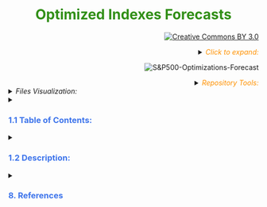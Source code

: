 <h1><div align="center"><font color= '#318f17'><b> Optimized Indexes Forecasts </b></font></div></h1>

<div align="right">

[![Creative Commons BY 3.0](https://img.shields.io/badge/License-CC%20BY%203.0-yellow.svg?style=square&logo=creative-commons&logoColor=white)](https://creativecommons.org/licenses/by/3.0/)

<Details> <Summary> <i> <font color= '#ff9100'> Click to expand: </font> </i>

![S&P500-Optimizations-Forecast](https://img.shields.io/badge/Author's_Contact-Financial_Eng._Esteban_Márquez-black?style=square&logo=github&logoColor=black) </Summary>

[![Website](https://img.shields.io/badge/Website-ffffff?style=square&logo=opera&logoColor=red)](https://estebanmqz.com) [![LinkedIn](https://img.shields.io/badge/LinkedIn-041a80?style=square&logo=linkedin&logoColor=white)](https://www.linkedin.com/in/esteban-m65381722210212839/) [![Portfolio](https://img.shields.io/badge/Github-Portfolio-010b38?style=square&logo=github&logoColor=black)](https://estebanmqz.github.io/Portfolio/) [![E-mail](https://img.shields.io/badge/Business-Mail-052ce6?style=square&logo=mail&logoColor=white)](mailto:esteban@esteban.com)</br>

![GitHub Logo](https://github.com/EstebanMqz.png?size=50) [![Github](https://img.shields.io/badge/Github-000000?style=square&logo=github&logoColor=white)](https://github.com/EstebanMqz)
</Details>

<Details> <Summary> <i> <font color= '#ff9100'> Repository Tools: </font> </i> </Summary>

###### Actions: [![Repo-Visualization-Badge](https://img.shields.io/badge/Action-Visualization-020521?style=square&logo=github&logoColor=white)](https://githubnext.com/projects/repo-visualization)
###### Main Text-Editor: [![VSCode-Badge](https://img.shields.io/badge/VSCode-007ACC?style=square&logo=visual-studio-code&logoColor=white)](https://code.visualstudio.com/)&nbsp;[![Jupyter-Badge](https://img.shields.io/badge/Jupyter-F37626?style=square&logo=Jupyter&logoColor=white)](https://jupyter.org/try)
###### Language: [![Python-Badge](https://img.shields.io/badge/Python-3776AB.svg?style=square&logo=Python&logoColor=green)](https://www.python.org)[![Markdown-Badge](https://img.shields.io/badge/Markdown-000000.svg?style=square&logo=Markdown&logoColor=white)](https://www.markdownguide.org)[![yaml-Badge](https://img.shields.io/badge/YAML-000000?style=square&logo=yaml&logoColor=red)](https://yaml.org)  
###### Libraries: [![Numpy-Badge](https://img.shields.io/badge/Numpy-013243?style=square&logo=numpy&logoColor=white)](https://numpy.org)  [![Pandas-Badge](https://img.shields.io/badge/Pandas-150458?style=square&logo=pandas&logoColor=white)](https://pandas.pydata.org)  [![Scipy-Badge](https://img.shields.io/badge/Scipy-darkblue?style=square&logo=scipy&logoColor=white)](https://www.scipy.org)  [![Fitter-Badge](https://img.shields.io/badge/Fitter-000000?style=square&logo=python&&logoColor=yellow)](https://fitter.readthedocs.io/en/latest/)  [![Matplotlib-Badge](https://img.shields.io/badge/Matplotlib-40403f?style=square&logo=python&logoColor=blue)](https://matplotlib.org)  [![Seaborn-Badge](https://img.shields.io/badge/Seaborn-40403f?style=square&logo=python&logoColor=blue)](https://seaborn.pydata.org)
###### Interface: [![React-Badge](https://img.shields.io/badge/React-61DAFB?style=square&logo=react&logoColor=black)](https://create-react-app.dev)
###### Version Control: [![Git-Badge](https://img.shields.io/badge/Git-F05032.svg?style=square&logo=Git&logoColor=white)](https://git-scm.com) [![Git-Commads](https://img.shields.io/badge/Git%20Commands-gray?style=square&logo=git&logoColor=white)](https://github.com/EstebanMqz/Git-Commands)
</Details>
</div>
<Details> <Summary> <i> Files Visualization: </i> </Summary>

[![Repository](https://img.shields.io/badge/Repository-0089D6?style=square&logo=microsoft-azure&logoColor=white)](https://mango-dune-07a8b7110.1.azurestaticapps.net/?repo=EstebanMqz%2FOptimized_Indexes_Forecasts) [![Jupyter](https://img.shields.io/badge/Render-nbviewer-000000?style=square&logo=jupyter&logoColor=orange)](https://nbviewer.org/github/EstebanMqz/Optimized_Indexes_Forecasts/blob/main/Optimized_Indexes_Forecasts.ipynb)

<img src="diagram.svg" width="280" height="280">

</Details> 

<Details> <Summary> <h3> <font color= '#3d74eb'> 1.1 Table of Contents:  </font> </h3> </Summary>

Sections and processes are illustrated:

<img src="images/ToC.jpg">

</Details>

<Details> <Summary> <h3> <font color= '#3d74eb'> 1.2 Description:  </font> </h3> </Summary> 

Data has changed since Covid in most industries and the markets project the public's sentiment, financially speaking.<br>
In this regard, from indexes OHLCVs, Volumes are standarized and compared dynamically in a web-app to show the big picture of indexes supported to the user, as well as to note important insights.<br> 

[App-parser](https://github.com/EstebanMqz/Optimized_Indexes_Forecasts/blob/main/images/Description.jpg)<br>
Moreover, from $Adj_{Closes} \rightarrow P_t$ returns $r_t$ are obtained and </i> manipulated as: $ln({P_{t+1}})-ln({P_{t}})$ because of their <b>additive nature</b> among other characteristics, which transforms the multiplicative nature of <b>Compounded Returns</b> <i>(see 3.2)</i>:
$$\prod_{t=1}^{n}(1+r_t) \implies \bigg[{\mathrm{e}^{\sum_{t=1}^{n} ln (1+r_t) }} \bigg]$$ 

From $ln(1+r_t)$ the following are calculated and interpreted <u><i>(sections 3-7)</i></u>:

+ Estimators: $\mu_{j_d}, \mu_{j_{Yr}} \mu_{P_d}, \mu_{P_{Yr}}$.
+ Disperssion measures: $Q_n$, $IQR$, $\sigma_{j_d}, \sigma_{j_{Yr}} \sigma_{P_d}, \sigma_{P_{Yr}}$, Correlation $\rho_{i,j}$ and Covariance $\sigma_{i,j}$ matrices.<br>
+ Optimizations: $R_{Sharpe}$, $R_{Sortino}$, $R_{Calmar}$, $R_{Burke}$, $R_{Kappa}$, $R_{\Omega}$, $R_{Traynor}$, $R_{Jensen}$.
+ Risk measures: $VaR_{\alpha}$, $ES_{\alpha}$, $MDD$.<br>

Considering, the $SP500$ is generally used as benchmark because:<br>

1. It's the most commonly used index to determine the <i><u>overall state of the economy.</u></i><br>
2. It has the <i><u>most liquid derivatives markets</u></i> (the same generally applies for $j$ components).<br>
 *Note: Market Risk exposure hedging won't be covered.*<br>
3. Its components provide a <i><u>broader scope</u></i> to industries.<br>

Out of the indexes supported, it will be modelled as an example <u><i>(sections 4-7)</i></u>:<br>
$\mathbb{R}^{500}$ = $x_j\in [x_1,x_{500}] \hookrightarrow SP500$.

Starting from its Optimizations $R^{n \times m}$:

$$R^{n \times m} = \sum_{t=1}^{n} \sum_{j=1}^{m} w_{j}\ ln(1+r_t)$$
+ $m$ = No° of components.
+ $j$ = Component
+ $n$ = No° of periods. 
+ $t$ = Period.

And concluding with their Simulations and Forecasts.

</Details>


<Details> <Summary> <h3> <font color= '#3d74eb'> 8. References </font> </h3> </Summary> 

<font color= 'white'><h6>

#### Libraries

+ ##### </u> Pandas: </u> <br>

[`pd.isin`](https://pandas.pydata.org/docs/reference/api/pandas.DataFrame.isin.html) [`pd.df.sample`](https://pandas.pydata.org/pandas-docs/stable/reference/api/pandas.DataFrame.sample.html) [`pd.df.fillna`](https://pandas.pydata.org/pandas-docs/stable/reference/api/pandas.DataFrame.fillna.html) [`pd.df.resample`](https://pandas.pydata.org/pandas-docs/stable/reference/api/pandas.DataFrame.resample.html) [`pandas.DataFrame.describe`](https://pandas.pydata.org/docs/reference/api/pandas.DataFrame.describe.html)

+ ##### </u> Numpy: </u> <br>

[`np.quantile`](https://numpy.org/doc/stable/reference/generated/numpy.quantile.html) [`np.arange`](https://numpy.org/doc/stable/reference/generated/numpy.arange.html) [`np.add`](https://numpy.org/doc/stable/reference/generated/numpy.add.html) [`np.subtract`](https://numpy.org/doc/stable/reference/generated/numpy.subtract.html) [`np.dot`](https://numpy.org/doc/stable/reference/generated/numpy.dot.html) [`np.divide`](https://numpy.org/doc/stable/reference/generated/numpy.divide.html) [`np.cov`](https://numpy.org/doc/stable/reference/generated/numpy.cov.html) [`np.power`](https://numpy.org/doc/stable/reference/generated/numpy.power.html) <br>

+ ##### </u> Stats: </u> <br>

[`scipy.stats`](https://docs.scipy.org/doc/scipy/reference/stats.html) [`scipy.stats.rv_continuous`](https://docs.scipy.org/doc/scipy/reference/generated/scipy.stats.rv_continuous.html) [`scipy.stats.rv_discrete`](https://docs.scipy.org/doc/scipy/reference/generated/scipy.stats.rv_discrete.html) [`scipy.optimize.minimize`](https://docs.scipy.org/doc/scipy/reference/generated/scipy.optimize.minimize.html)

+ ##### </u> Sklearn: </u> <br>

[`sklearn.model_selection.GridSearchCV`](https://scikit-learn.org/stable/modules/generated/sklearn.model_selection.GridSearchCV.html) [`Hyper-parameters Exhaustive GridSearchCV`](https://scikit-learn.org/stable/modules/grid_search.html) <br>
[`sklearn.neighbors.KernelDensity`](https://scikit-learn.org/stable/modules/generated/sklearn.neighbors.KernelDensity.html) [`sklearn.neighbors.KernelDensity.fit`](https://scikit-learn.org/stable/modules/generated/sklearn.neighbors.KernelDensity.html#sklearn.neighbors.KernelDensity.fit) <br>
[`sklearn.neighbors.KernelDensity.score_samples`](https://scikit-learn.org/stable/modules/generated/sklearn.neighbors.KernelDensity.html#sklearn.neighbors.KernelDensity.score_samples) [`sklearn.metrics`](https://scikit-learn.org/stable/modules/model_evaluation.html)

+ ##### Other: <br>

[`fitter`](https://fitter.readthedocs.io/en/latest/index.html) [`statsmodels`](https://www.statsmodels.org/stable/index.html)<br><br>

+ ##### Other References: <br>

###### *Indexes Supported*:<br>

+ [`S&P`](https://en.wikipedia.org/wiki/List_of_S%26P_500_companies) [`Dow Jones`](https://en.wikipedia.org/wiki/Dow_Jones_Industrial_Average) [`NASDAQ 100`](https://en.wikipedia.org/wiki/NASDAQ-100) [`Russell 1000`](https://en.wikipedia.org/wiki/Russell_1000_Index) [`FTSE 100`](https://en.wikipedia.org/wiki/FTSE_100_Index) [`IPC`](https://en.wikipedia.org/wiki/Indice_de_Precios_y_Cotizaciones) [`DAX`](https://en.wikipedia.org/wiki/DAX) [`IBEX 35`](https://en.wikipedia.org/wiki/IBEX_35) [`CAC 40`](https://en.wikipedia.org/wiki/CAC_40) [`EURO STOXX 50`](https://en.wikipedia.org/wiki/EURO_STOXX_50) [`FTSE MIB`](https://en.wikipedia.org/wiki/FTSE_MIB) [`Hang Seng Index`](https://en.wikipedia.org/wiki/Hang_Seng_Index)

###### *Market Risk Data (risk-free, alpha):*

+ [`Daily Treasury Par Yield Curve Rates`](https://home.treasury.gov/resource-center/data-chart-center/interest-rates/TextView?type=daily_treasury_yield_curve&field_tdr_date_value_month=202304) [`Bank of International Settlements (BIS)`](https://www.bis.org/statistics/index.htm)<br>

###### *Other:*

+ [`LaTeX`](https://en.wikipedia.org/wiki/List_of_mathematical_symbols_by_subject) [`Plotly HTML`](https://htmlpreview.github.io)
+ [`Value at Risk (VaR)`](https://en.wikipedia.org/wiki/Value_at_risk) [`Expected Shortfall (ES)`](https://en.wikipedia.org/wiki/Expected_shortfall)
+ [`Convolution of Distributions`](https://en.wikipedia.org/wiki/Convolution_of_probability_distributions) [`i.i.d`](https://en.wikipedia.org/wiki/Independent_and_identically_distributed_random_variables)<br>


